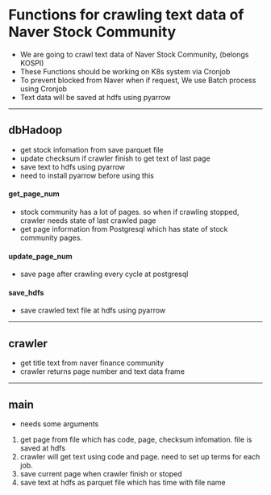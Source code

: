 # Functions for crawling text data of Naver Stock Community

* We are going to crawl text data of Naver Stock Community, (belongs KOSPI)
* These Functions should be working on K8s system via Cronjob
* To prevent blocked from Naver when if request, We use Batch process using Cronjob
* Text data will be saved at hdfs using pyarrow

---
## dbHadoop

* get stock infomation from save parquet file
* update checksum if crawler finish to get text of last page
* save text to hdfs using pyarrow
* need to install pyarrow before using this

#### get_page_num
* stock community has a lot of pages. so when if crawling stopped, crawler needs state of last crawled page
* get page information from Postgresql which has state of stock community pages.

#### update_page_num
* save page after crawling every cycle at postgresql

#### save_hdfs
* save crawled text file at hdfs using pyarrow
  
---

## crawler

* get title text from naver finance community
* crawler returns page number and text data frame

---

## main

* needs some arguments
  
1.  get page from file which has code, page, checksum infomation. file is saved at hdfs
2.  crawler will get text using code and page. need to set up terms for each job.
3.  save current page when crawler finish or stoped
4.  save text at hdfs as parquet file which has time with file name
